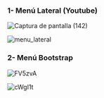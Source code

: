 ### 1- Menú Lateral (Youtube)

![Captura de pantalla (142)](https://user-images.githubusercontent.com/75953873/126051209-18ed78f5-b163-420d-a40c-663f41247689.png)

![menu_lateral](https://user-images.githubusercontent.com/75953873/126051227-d3bf6852-236f-4fd0-909e-b3ebef06983e.gif)


### 2- Menú Bootstrap

![FV5zvA](https://user-images.githubusercontent.com/75953873/126051274-331ad63b-9bae-48dc-9a8c-721c54f5e295.png)

![cWgI1t](https://user-images.githubusercontent.com/75953873/126051277-11943c3b-ef6f-477e-9c3d-c611fd6640c1.png)
